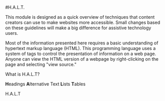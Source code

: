 #H.A.L.T.

This module is designed as a quick overview of techniques that content creators can use to make websites more accessible.
Small changes based on these guidelines will make a big difference for assistive technology users. 

Most of the information presented here requires a basic understanding of hypertext markup language (HTML). This programming language
uses a system of tags to control the presentation of information on a web page. Anyone can view the HTML version of a webpage by
right-clicking on the page and selecting "view source."

What is H.A.L.T?

**H**eadings
**A**lternative Text
**L**ists
**T**ables

H.A.L.T
